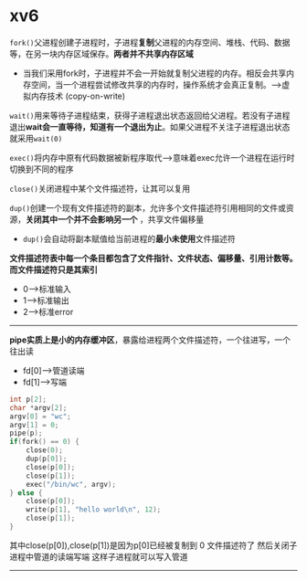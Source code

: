 # xv6

`fork()`父进程创建子进程时，子进程**复制**父进程的内存空间、堆栈、代码、数据等，在另一块内存区域保存。**两者并不共享内存区域**  

- 当我们采用fork时，子进程并不会一开始就复制父进程的内存。相反会共享内存空间，当一个进程尝试修改共享的内存时，操作系统才会真正复制。-->虚拟内存技术 (copy-on-write)

`wait()`用来等待子进程结束，获得子进程退出状态返回给父进程。若没有子进程退出**wait会一直等待，知道有一个退出为止**。如果父进程不关注子进程退出状态就采用`wait(0)`  

`exec()`将内存中原有代码数据被新程序取代-->意味着exec允许一个进程在运行时切换到不同的程序

`close()`关闭进程中某个文件描述符，让其可以复用 

`dup()`创建一个现有文件描述符的副本，允许多个文件描述符引用相同的文件或资源，**关闭其中一个并不会影响另一个** ，共享文件偏移量

- `dup()`会自动将副本赋值给当前进程的**最小未使用**文件描述符

**文件描述符表中每一个条目都包含了文件指针、文件状态、偏移量、引用计数等。而文件描述符只是其索引**

- 0-->标准输入
- 1-->标准输出
- 2-->标准error

***

**pipe实质上是小的内存缓冲区**，暴露给进程两个文件描述符，一个往进写，一个往出读

- fd[0]-->管道读端
- fd[1]-->写端


```cpp
int p[2];
char *argv[2];
argv[0] = "wc";
argv[1] = 0;
pipe(p);
if(fork() == 0) {
	close(0);
	dup(p[0]);
	close(p[0]);
	close(p[1]);
	exec("/bin/wc", argv);
} else {
	close(p[0]);
	write(p[1], "hello world\n", 12);
	close(p[1]);
}
```

其中close(p[0]),close(p[1])是因为p[0]已经被复制到 0 文件描述符了 然后关闭子进程中管道的读端写端 这样子进程就可以写入管道

***







